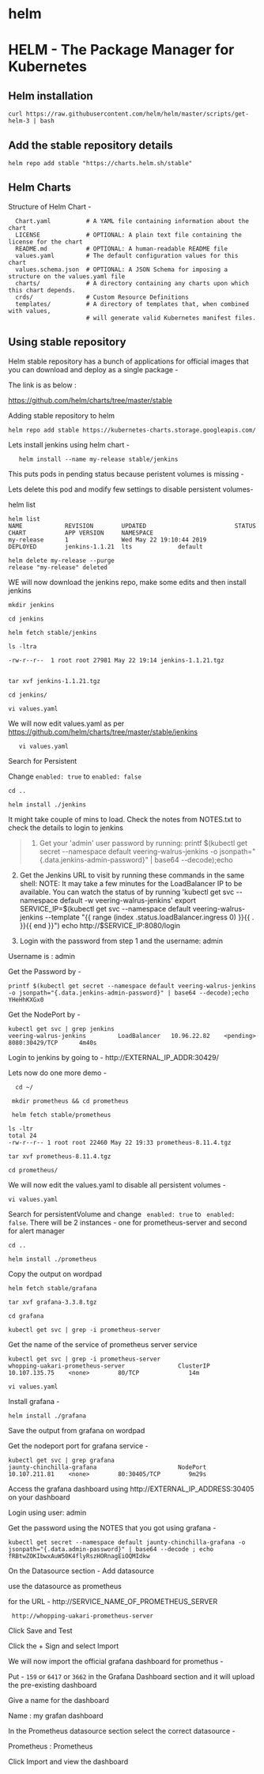# helm

# HELM - The Package Manager for Kubernetes 

##  Helm installation 
    
```
curl https://raw.githubusercontent.com/helm/helm/master/scripts/get-helm-3 | bash
```

## Add the stable repository details 

```
helm repo add stable "https://charts.helm.sh/stable"
```

##  Helm Charts 

Structure of Helm Chart -
     
```
  Chart.yaml          # A YAML file containing information about the chart
  LICENSE             # OPTIONAL: A plain text file containing the license for the chart
  README.md           # OPTIONAL: A human-readable README file
  values.yaml         # The default configuration values for this chart
  values.schema.json  # OPTIONAL: A JSON Schema for imposing a structure on the values.yaml file
  charts/             # A directory containing any charts upon which this chart depends.
  crds/               # Custom Resource Definitions
  templates/          # A directory of templates that, when combined with values,
                      # will generate valid Kubernetes manifest files.
```


##  Using stable repository 

Helm stable repository has a bunch of applications for official images that you can download and deploy as a single package - 

The link is as below : 

https://github.com/helm/charts/tree/master/stable


Adding stable repository to helm 

```
helm repo add stable https://kubernetes-charts.storage.googleapis.com/

```

Lets install jenkins using helm chart - 

`   helm install --name my-release stable/jenkins`

This puts pods in pending status because peristent volumes is missing - 

Lets delete this pod and modify few settings to disable persistent volumes- 

helm list 

```
helm list 
NAME            REVISION        UPDATED                         STATUS          CHART           APP VERSION     NAMESPACE
my-release      1               Wed May 22 19:10:44 2019        DEPLOYED        jenkins-1.1.21  lts             default  
```

```
helm delete my-release --purge 
release "my-release" deleted
```

WE will now download the jenkins repo, make some edits and then install jenkins 

```
mkdir jenkins 

cd jenkins 

helm fetch stable/jenkins 

ls -ltra

-rw-r--r--  1 root root 27981 May 22 19:14 jenkins-1.1.21.tgz


tar xvf jenkins-1.1.21.tgz

cd jenkins/

vi values.yaml 

```

We will now edit values.yaml as per https://github.com/helm/charts/tree/master/stable/jenkins

`   vi values.yaml` 

Search for Persistent

Change `enabled: true` to `enabled: false`

```
cd ..

helm install ./jenkins
```

It might take couple of mins to load. Check the notes from NOTES.txt to check the details to login to jenkins 


>   1. Get your 'admin' user password by running:
  printf $(kubectl get secret --namespace default veering-walrus-jenkins -o jsonpath="{.data.jenkins-admin-password}" | base64 --decode);echo
2. Get the Jenkins URL to visit by running these commands in the same shell:
  NOTE: It may take a few minutes for the LoadBalancer IP to be available.
        You can watch the status of by running 'kubectl get svc --namespace default -w veering-walrus-jenkins'
  export SERVICE_IP=$(kubectl get svc --namespace default veering-walrus-jenkins --template "{{ range (index .status.loadBalancer.ingress 0) }}{{ . }}{{ end }}")
  echo http://$SERVICE_IP:8080/login

3. Login with the password from step 1 and the username: admin

Username is : admin 

Get the Password by - 

```   
printf $(kubectl get secret --namespace default veering-walrus-jenkins -o jsonpath="{.data.jenkins-admin-password}" | base64 --decode);echo
YHeHhKXGx0
```

Get the NodePort by - 
```   
kubectl get svc | grep jenkins 
veering-walrus-jenkins         LoadBalancer   10.96.22.82    <pending>     8080:30429/TCP      4m40s 
```

Login to jenkins by going to - http://EXTERNAL_IP_ADDR:30429/


Lets now do one more demo - 

`   cd ~/ `

` mkdir prometheus && cd prometheus` 

` helm fetch stable/prometheus`

```
ls -ltr
total 24
-rw-r--r-- 1 root root 22460 May 22 19:33 prometheus-8.11.4.tgz

tar xvf prometheus-8.11.4.tgz

cd prometheus/

```

We will now edit the values.yaml to disable all persistent volumes - 

` vi values.yaml ` 

Search for persistentVolume and change ` enabled: true` to ` enabled: false`. There will be 2 instances - one for prometheus-server and second for alert manager 

` cd .. ` 

` helm install ./prometheus `

Copy the output on wordpad

` helm fetch stable/grafana ` 

` tar xvf grafana-3.3.8.tgz `

` cd grafana ` 

` kubectl get svc | grep -i prometheus-server ` 

Get the name of the service of prometheus server service 

```
kubectl get svc | grep -i prometheus-server
whopping-uakari-prometheus-server               ClusterIP      10.107.135.75    <none>        80/TCP              14m
```

` vi values.yaml `


Install grafana - 

` helm install ./grafana `

Save the output from grafana on wordpad 

Get the nodeport port for grafana service - 

```
kubectl get svc | grep grafana
jaunty-chinchilla-grafana                       NodePort       10.107.211.81    <none>        80:30405/TCP        9m29s
```

Access the grafana dashboard using http://EXTERNAL_IP_ADDRESS:30405 on your dashboard

Login using user: admin 

Get the password using the NOTES that you got using grafana - 

```
kubectl get secret --namespace default jaunty-chinchilla-grafana -o jsonpath="{.data.admin-password}" | base64 --decode ; echo
fRBtwZOKIbwxAuW50K4flyRszHORnagEiOQMIdkw
```

On the Datasource section - Add datasource 

use the datasource as prometheus 

for the URL - http://SERVICE_NAME_OF_PROMETHEUS_SERVER

` http://whopping-uakari-prometheus-server`

Click Save and Test 

Click the + Sign and select Import 

We will now import the official grafana dashboard for promethus - 

Put - ` 159 ` or `6417` or `3662` in the Grafana Dashboard section and it will upload the pre-existing dashboard 

Give a name for the dashboard 

Name : my grafan dashboard

In the Prometheus datasource section select the correct datasource - 

Prometheus : Prometheus 

Click Import and view the dashboard















         
    
        
    
    

    
        
    

   
     




